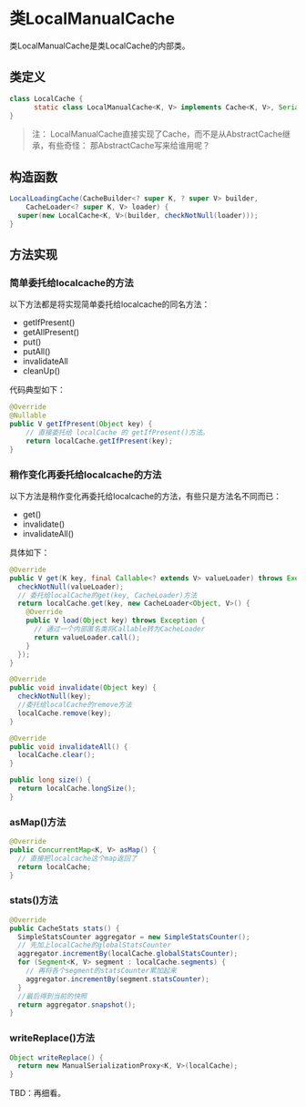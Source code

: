 类LocalManualCache
==================

类LocalManualCache是类LocalCache的内部类。

## 类定义

```java
class LocalCache {
      static class LocalManualCache<K, V> implements Cache<K, V>, Serializable {}
}
```

> 注： LocalManualCache直接实现了Cache，而不是从AbstractCache继承，有些奇怪： 那AbstractCache写来给谁用呢？

## 构造函数

```java
LocalLoadingCache(CacheBuilder<? super K, ? super V> builder,
    CacheLoader<? super K, V> loader) {
  super(new LocalCache<K, V>(builder, checkNotNull(loader)));
}
```

## 方法实现

### 简单委托给localcache的方法

以下方法都是将实现简单委托给localcache的同名方法：

- getIfPresent()
- getAllPresent()
- put()
- putAll()
- invalidateAll
- cleanUp()

代码典型如下：

```java
@Override
@Nullable
public V getIfPresent(Object key) {
	// 直接委托给 localCache 的 getIfPresent()方法。
	return localCache.getIfPresent(key);
}
```

### 稍作变化再委托给localcache的方法

以下方法是稍作变化再委托给localcache的方法，有些只是方法名不同而已：

- get()
- invalidate()
- invalidateAll()

具体如下：

```java
@Override
public V get(K key, final Callable<? extends V> valueLoader) throws ExecutionException {
  checkNotNull(valueLoader);
  // 委托给localCache的get(key, CacheLoader)方法
  return localCache.get(key, new CacheLoader<Object, V>() {
    @Override
    public V load(Object key) throws Exception {
      // 通过一个内部匿名类将Callable转为CacheLoader
      return valueLoader.call();
    }
  });
}

@Override
public void invalidate(Object key) {
  checkNotNull(key);
  //委托给localCache的remove方法
  localCache.remove(key);
}

@Override
public void invalidateAll() {
  localCache.clear();
}

public long size() {
  return localCache.longSize();
}
```

### asMap()方法

```java
@Override
public ConcurrentMap<K, V> asMap() {
  // 直接把localcache这个map返回了
  return localCache;
}
```

### stats()方法

```java
@Override
public CacheStats stats() {
  SimpleStatsCounter aggregator = new SimpleStatsCounter();
  // 先加上localCache的globalStatsCounter
  aggregator.incrementBy(localCache.globalStatsCounter);
  for (Segment<K, V> segment : localCache.segments) {
    // 再将各个segment的statsCounter累加起来
    aggregator.incrementBy(segment.statsCounter);
  }
  //最后得到当前的快照
  return aggregator.snapshot();
}
```

### writeReplace()方法

```java
Object writeReplace() {
  return new ManualSerializationProxy<K, V>(localCache);
}
```

TBD：再细看。
